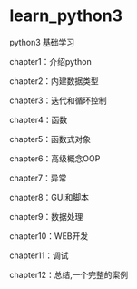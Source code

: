 # learn_python3
python3 基础学习

chapter1：介绍python

chapter2：内建数据类型

chapter3：迭代和循环控制

chapter4：函数

chapter5：函数式对象

chapter6：高级概念OOP

chapter7：异常

chapter8：GUI和脚本

chapter9：数据处理

chapter10：WEB开发

chapter11：调试

chapter12：总结,一个完整的案例

